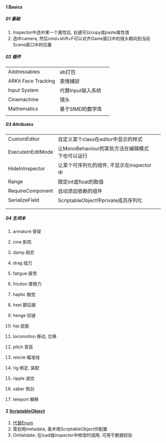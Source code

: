 

#### 1 Basics

##### 01 基础

1. Inspector中选中某一个属性后, 右键可以copy或paste属性值
2. 选中camera, 然后cmd+shift+F可以对齐Game窗口中的镜头朝向到当前Scene窗口中的位置



##### 02 插件

|                     |                   |      |
| ------------------- | ----------------- | ---- |
| Addressables        | ab打包            |      |
| ARKit Face Tracking | 表情捕捉          |      |
| Input System        | 代替Input输入系统 |      |
| Cinemachine         | 镜头              |      |
| Mathematics         | 基于SIMD的数学库  |      |
|                     |                   |      |



##### 03 Attributes

|                   |                                                 |      |
| ----------------- | ----------------------------------------------- | ---- |
| CustomEditor      | 自定义某个class在editor中显示的样式             |      |
| ExecuteInEditMode | 让MonoBehaviour的某些方法在编辑模式下也可以运行 |      |
| HideInInspector   | 让某个可序列化的组件,  不显示在inspector中      |      |
| Range             | 限定int或float的取值                            |      |
| RequireComponent  | 自动添加依赖的组件                              |      |
| SerializeField    | ScriptableObject中private成员序列化             |      |
|                   |                                                 |      |
|                   |                                                 |      |



##### 04 生词本

1. armature  骨架
1. cine       影院
2. damp	阻尼
3. drag      组力
3. fatigue  疲劳
4. friction  摩擦力
1. haptic	触觉
1. heel       脚后跟
2. henge   铰链
1. hip         屁股
1. locomotion	移动, 位移



1. pitch     音高
2. reticle   瞄准线
3. rig          绑定, 装配
4. ripple    波纹
5. saber     佩剑
6. teleport 瞬移



#### 2 [ScriptableObject](https://blog.csdn.net/weixin_44806268/article/details/122849208)

1. [代替Enum](https://www.bilibili.com/video/BV1nh411W7vw)
2. 策划用metadata, 美术用ScriptableObject作配置
3. OnValidate: 在load或inspector中修改时调用, 可用于数据校验

